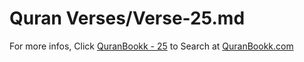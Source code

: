 # Quran Verses/Verse-25.md 

For more infos, Click [QuranBookk - 25](https://www.quranbookk.com/quran/search?q=25) to Search at [QuranBookk.com](http://quranbookk.com/)
